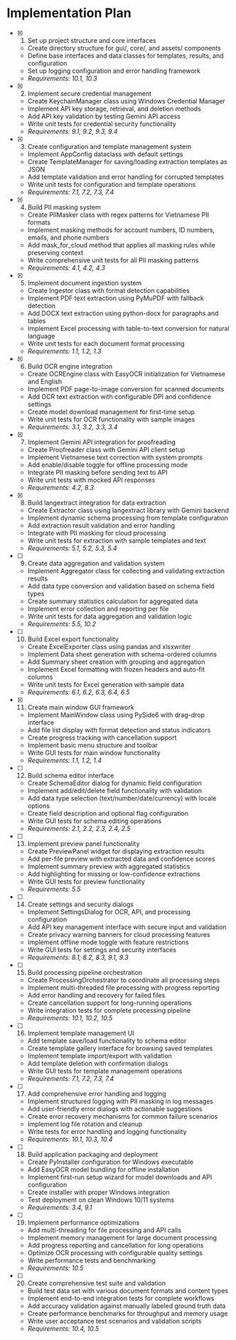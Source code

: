 # Implementation Plan

- [x] 1. Set up project structure and core interfaces
  - Create directory structure for gui/, core/, and assets/ components
  - Define base interfaces and data classes for templates, results, and configuration
  - Set up logging configuration and error handling framework
  - _Requirements: 10.1, 10.3_

- [x] 2. Implement secure credential management
  - Create KeychainManager class using Windows Credential Manager
  - Implement API key storage, retrieval, and deletion methods
  - Add API key validation by testing Gemini API access
  - Write unit tests for credential security functionality
  - _Requirements: 9.1, 9.2, 9.3, 9.4_

- [x] 3. Create configuration and template management system
  - Implement AppConfig dataclass with default settings
  - Create TemplateManager for saving/loading extraction templates as JSON
  - Add template validation and error handling for corrupted templates
  - Write unit tests for configuration and template operations
  - _Requirements: 7.1, 7.2, 7.3, 7.4_

- [x] 4. Build PII masking system
  - Create PIIMasker class with regex patterns for Vietnamese PII formats
  - Implement masking methods for account numbers, ID numbers, emails, and phone numbers
  - Add mask_for_cloud method that applies all masking rules while preserving context
  - Write comprehensive unit tests for all PII masking patterns
  - _Requirements: 4.1, 4.2, 4.3_

- [x] 5. Implement document ingestion system
  - Create Ingestor class with format detection capabilities
  - Implement PDF text extraction using PyMuPDF with fallback detection
  - Add DOCX text extraction using python-docx for paragraphs and tables
  - Implement Excel processing with table-to-text conversion for natural language
  - Write unit tests for each document format processing
  - _Requirements: 1.1, 1.2, 1.3_

- [x] 6. Build OCR engine integration
  - Create OCREngine class with EasyOCR initialization for Vietnamese and English
  - Implement PDF page-to-image conversion for scanned documents
  - Add OCR text extraction with configurable DPI and confidence settings
  - Create model download management for first-time setup
  - Write unit tests for OCR functionality with sample images
  - _Requirements: 3.1, 3.2, 3.3, 3.4_

- [x] 7. Implement Gemini API integration for proofreading
  - Create Proofreader class with Gemini API client setup
  - Implement Vietnamese text correction with system prompts
  - Add enable/disable toggle for offline processing mode
  - Integrate PII masking before sending text to API
  - Write unit tests with mocked API responses
  - _Requirements: 4.2, 8.3_

- [x] 8. Build langextract integration for data extraction
  - Create Extractor class using langextract library with Gemini backend
  - Implement dynamic schema processing from template configuration
  - Add extraction result validation and error handling
  - Integrate with PII masking for cloud processing
  - Write unit tests for extraction with sample templates and text
  - _Requirements: 5.1, 5.2, 5.3, 5.4_

- [ ] 9. Create data aggregation and validation system
  - Implement Aggregator class for collecting and validating extraction results
  - Add data type conversion and validation based on schema field types
  - Create summary statistics calculation for aggregated data
  - Implement error collection and reporting per file
  - Write unit tests for data aggregation and validation logic
  - _Requirements: 5.5, 10.2_

- [ ] 10. Build Excel export functionality
  - Create ExcelExporter class using pandas and xlsxwriter
  - Implement Data sheet generation with schema-ordered columns
  - Add Summary sheet creation with grouping and aggregation
  - Implement Excel formatting with frozen headers and auto-fit columns
  - Write unit tests for Excel generation with sample data
  - _Requirements: 6.1, 6.2, 6.3, 6.4, 6.5_

- [x] 11. Create main window GUI framework
  - Implement MainWindow class using PySide6 with drag-drop interface
  - Add file list display with format detection and status indicators
  - Create progress tracking with cancellation support
  - Implement basic menu structure and toolbar
  - Write GUI tests for main window functionality
  - _Requirements: 1.1, 1.2, 1.4_

- [ ] 12. Build schema editor interface
  - Create SchemaEditor dialog for dynamic field configuration
  - Implement add/edit/delete field functionality with validation
  - Add data type selection (text/number/date/currency) with locale options
  - Create field description and optional flag configuration
  - Write GUI tests for schema editing operations
  - _Requirements: 2.1, 2.2, 2.3, 2.4, 2.5_

- [ ] 13. Implement preview panel functionality
  - Create PreviewPanel widget for displaying extraction results
  - Add per-file preview with extracted data and confidence scores
  - Implement summary preview with aggregated statistics
  - Add highlighting for missing or low-confidence extractions
  - Write GUI tests for preview functionality
  - _Requirements: 5.5_

- [ ] 14. Create settings and security dialogs
  - Implement SettingsDialog for OCR, API, and processing configuration
  - Add API key management interface with secure input and validation
  - Create privacy warning banners for cloud processing features
  - Implement offline mode toggle with feature restrictions
  - Write GUI tests for settings and security interfaces
  - _Requirements: 8.1, 8.2, 8.3, 9.1, 9.3_

- [ ] 15. Build processing pipeline orchestration
  - Create ProcessingOrchestrator to coordinate all processing steps
  - Implement multi-threaded file processing with progress reporting
  - Add error handling and recovery for failed files
  - Create cancellation support for long-running operations
  - Write integration tests for complete processing pipeline
  - _Requirements: 10.1, 10.2, 10.5_

- [ ] 16. Implement template management UI
  - Add template save/load functionality to schema editor
  - Create template gallery interface for browsing saved templates
  - Implement template import/export with validation
  - Add template deletion with confirmation dialogs
  - Write GUI tests for template management operations
  - _Requirements: 7.1, 7.2, 7.3, 7.4_

- [ ] 17. Add comprehensive error handling and logging
  - Implement structured logging with PII masking in log messages
  - Add user-friendly error dialogs with actionable suggestions
  - Create error recovery mechanisms for common failure scenarios
  - Implement log file rotation and cleanup
  - Write tests for error handling and logging functionality
  - _Requirements: 10.1, 10.3, 10.4_

- [ ] 18. Build application packaging and deployment
  - Create PyInstaller configuration for Windows executable
  - Add EasyOCR model bundling for offline installation
  - Implement first-run setup wizard for model downloads and API configuration
  - Create installer with proper Windows integration
  - Test deployment on clean Windows 10/11 systems
  - _Requirements: 3.4, 9.1_

- [ ] 19. Implement performance optimizations
  - Add multi-threading for file processing and API calls
  - Implement memory management for large document processing
  - Add progress reporting and cancellation for long operations
  - Optimize OCR processing with configurable quality settings
  - Write performance tests and benchmarking
  - _Requirements: 10.5_

- [ ] 20. Create comprehensive test suite and validation
  - Build test data set with various document formats and content types
  - Implement end-to-end integration tests for complete workflows
  - Add accuracy validation against manually labeled ground truth data
  - Create performance benchmarks for throughput and memory usage
  - Write user acceptance test scenarios and validation scripts
  - _Requirements: 10.4, 10.5_